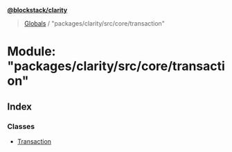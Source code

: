**[@blockstack/clarity](../README.md)**

> [Globals](../globals.md) / "packages/clarity/src/core/transaction"

# Module: "packages/clarity/src/core/transaction"

## Index

### Classes

- [Transaction](../classes/_packages_clarity_src_core_transaction_.transaction.md)
